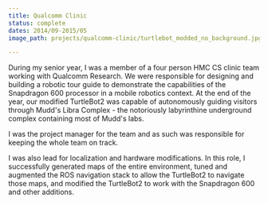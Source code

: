 ```yaml
---
title: Qualcomm Clinic
status: complete
dates: 2014/09-2015/05
image_path: projects/qualcomm-clinic/turtlebot_modded_no_background.jpg

---
```


During my senior year, I was a member of a four person HMC CS clinic team
working with Qualcomm Research. We were responsible for designing and building
a robotic tour guide to demonstrate the capabilities of the Snapdragon 600
processor in a mobile robotics context. At the end of the year, our modified
TurtleBot2 was capable of autonomously guiding visitors through Mudd's Libra
Complex - the notoriously labyrinthine underground complex containing most of
Mudd's labs.

I was the project manager for the team and as such was responsible for keeping
the whole team on track.

I was also lead for localization and hardware modifications. In this role, I
successfully generated maps of the entire environment, tuned and augmented the
ROS navigation stack to allow the TurtleBot2 to navigate those maps, and
modified the TurtleBot2 to work with the Snapdragon 600 and other additions.
